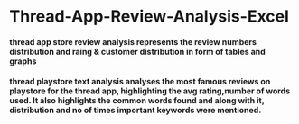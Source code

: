 # Thread-App-Review-Analysis-Excel

#### thread app store review analysis represents the review numbers distribution and raing & customer distribution in form of tables and graphs

#### thread playstore text analysis analyses the most famous reviews on playstore for the thread app, highlighting the avg rating,number of words used. It also highlights the common words found and along with it, distribution and no of times important keywords were mentioned.
